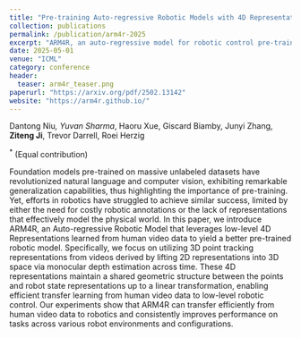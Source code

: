 ```yaml
---
title: "Pre-training Auto-regressive Robotic Models with 4D Representations"
collection: publications
permalink: /publication/arm4r-2025
excerpt: "ARM4R, an auto-regressive model for robotic control pre-trained on 4D human video representations, which lifts 2D keypoints into 3D via monocular depth to enable effective transfer from human videos to low-level robot tasks."
date: 2025-05-01
venue: "ICML"
category: conference
header:
  teaser: arm4r_teaser.png
paperurl: "https://arxiv.org/pdf/2502.13142"
website: "https://arm4r.github.io/"
---
```


Dantong Niu<sup>*</sup>, Yuvan Sharma<sup>*</sup>, Haoru Xue, Giscard Biamby, Junyi Zhang, **Ziteng Ji**, Trevor Darrell, Roei Herzig

<sup>*</sup> (Equal contribution)

Foundation models pre-trained on massive unlabeled datasets have revolutionized natural language and computer vision, exhibiting remarkable generalization capabilities, thus highlighting the importance of pre-training. Yet, efforts in robotics have struggled to achieve similar success, limited by either the need for costly robotic annotations or the lack of representations that effectively model the physical world. In this paper, we introduce ARM4R, an Auto-regressive Robotic Model that leverages low-level 4D Representations learned from human video data to yield a better pre-trained robotic model. Specifically, we focus on utilizing 3D point tracking representations from videos derived by lifting 2D representations into 3D space via monocular depth estimation across time. These 4D representations maintain a shared geometric structure between the points and robot state representations up to a linear transformation, enabling efficient transfer learning from human video data to low-level robotic control. Our experiments show that ARM4R can transfer efficiently from human video data to robotics and consistently improves performance on tasks across various robot environments and configurations.
